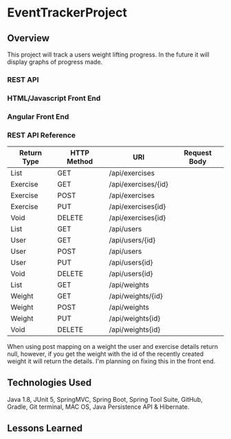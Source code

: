 # EventTrackerProject

## Overview

This project will track a users weight lifting progress. In the future it will display graphs of progress made.

### REST API

### HTML/Javascript Front End

### Angular Front End

### REST API Reference
| Return Type | HTTP Method | URI | Request Body |
|-------------|-------------|-----|--------------|
|List<Exercise> | GET  | /api/exercises      | |
|Exercise       | GET  | /api/exercises/{id} | |
|Exercise       | POST | /api/exercises      | | Exercise JSON |
|Exercise       | PUT  | /api/exercises{id}  | | Exercise JSON |
|Void      | DELETE | /api/exercises{id} | | |
|List<User> | GET  | /api/users      | |
|User       | GET  | /api/users/{id} | |
|User       | POST | /api/users      | | User JSON |
|User       | PUT  | /api/users{id}  | | User JSON |
|Void      | DELETE | /api/users{id} | | |
|List<Weight> | GET  | /api/weights      | |
|Weight       | GET  | /api/weights/{id} | |
|Weight       | POST | /api/weights      | | Weight JSON |
|Weight       | PUT  | /api/weights{id}  | | Weight JSON |
|Void      | DELETE | /api/weights{id} | | |

When using post mapping on a weight the user and exercise details return null, however, if you get the weight with the id of the recently created weight it will return the details.
I'm planning on fixing this in the front end.



## Technologies Used
Java 1.8, JUnit 5, SpringMVC, Spring Boot, Spring Tool Suite, GitHub, Gradle,
Git terminal, MAC OS, Java Persistence API & Hibernate.


## Lessons Learned
